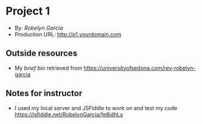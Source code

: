 # Project 1
+ By: *Robelyn Garcia*
+ Production URL: <http://p1.yourdomain.com>

## Outside resources
+ My *brief bio* retrieved from <https://universityofsedona.com/rev-robelyn-garcia>

## Notes for instructor
+ I used my local server and JSFiddle to work on and test my code <https://jsfiddle.net/RobelynGarcia/fe8jdhLs>
